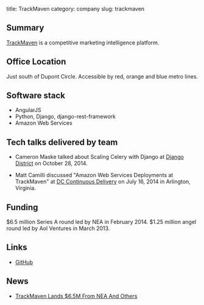 title: TrackMaven
category: company
slug: trackmaven


## Summary
[TrackMaven](http://trackmaven.com/) is a competitive marketing intelligence 
platform.


## Office Location
Just south of Dupont Circle. Accessible by red, orange and blue metro lines.


## Software stack
* AngularJS
* Python, Django, django-rest-framework
* Amazon Web Services


## Tech talks delivered by team
* Cameron Maske talked about Scaling Celery with Django at
  [Django District](http://www.meetup.com/django-district/events/214227472/)
  on October 28, 2014.

* Matt Camilli discussed "Amazon Web Services Deployments at TrackMaven" at 
  [DC Continuous Delivery](http://www.meetup.com/DC-continuous-delivery/events/191237812/) 
  on July 16, 2014 in Arlington, Virginia.


## Funding
$6.5 million Series A round led by NEA in February 2014.
$1.25 million angel round led by Aol Ventures in March 2013.


## Links
* [GitHub](https://github.com/trackmaven)


## News
* [TrackMaven Lands $6.5M From NEA And Others](http://techcrunch.com/2014/02/04/trackmaven-lands-6-5m-from-nea-and-others-to-bring-better-competitive-intelligence-to-digital-marketers/)
